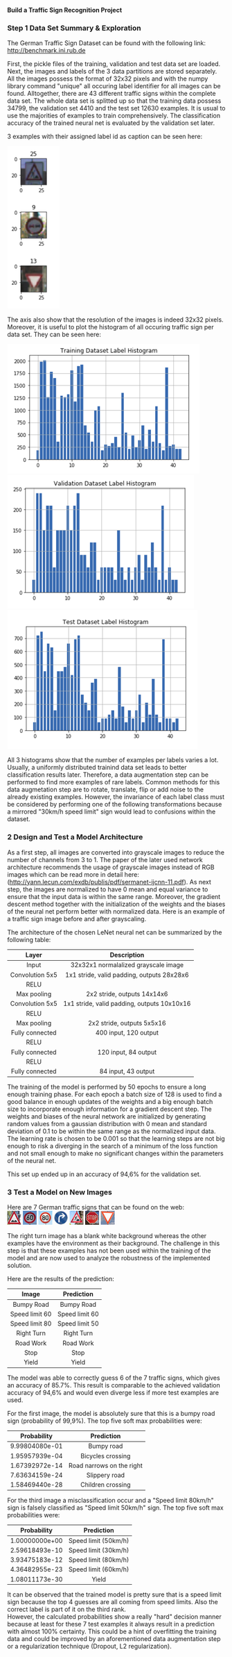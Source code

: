 **Build a Traffic Sign Recognition Project**

[//]: # (Image References)

[image1]: ./report_images/traffic_sign_examples.png "3 examples of the data set"
[image2]: ./report_images/histogram_trainingdata.png "Histogram of training data"
[image3]: ./report_images/histogram_validationdata.png "Histogram of validation data"
[image4]: ./report_images/histogram_testdata.png "Histogram of test data"
[image5]: ./test_images/bumpy_road.jpg "Bumpy Road Traffic Sign"
[image6]: ./test_images/limit60.jpg "Speed limit 60 Traffic Sign"
[image7]: ./test_images/limit80.jpg "Speed limit 80 Traffic Sign"
[image8]: ./test_images/right_turn.jpg "Right Turn Traffic Sign"
[image9]: ./test_images/road_work.jpg "Road Work Traffic Sign"
[image10]: ./test_images/stop.jpg "Stop Traffic Sign"
[image11]: ./test_images/yield.jpg "Yield Traffic Sign"

### Step 1 Data Set Summary & Exploration

The German Traffic Sign Dataset can be found with the following link: http://benchmark.ini.rub.de

First, the pickle files of the training, validation and test data set are loaded. Next, the images and labels of the 3 data partitions are stored separately. All the images possess the format of 32x32 pixels and with the numpy library command "unique" all occuring label identifier for all images can be found. Alltogether, there are 43 different traffic signs within the complete data set. The whole data set is splitted up so that the training data possess 34799, the validation set 4410 and the test set 12630 examples. It is usual to use the majorities of examples to train comprehensively. The classification accuracy of the trained neural net is evaluated by the validation set later.

3 examples with their assigned label id as caption can be seen here:  

![alt text][image1]

The axis also show that the resolution of the images is indeed 32x32 pixels.  
Moreover, it is useful to plot the histogram of all occuring traffic sign per data set. They can be seen here:  

![alt text][image2] ![alt text][image3] ![alt text][image4]

All 3 histograms show that the number of examples per labels varies a lot. Usually, a uniformly distributed trainind data set leads to better classification results later. Therefore, a data augmentation step can be performed to find more examples of rare labels. Common methods for this data augmetation step are to rotate, translate, flip or add noise to the already existing examples. However, the invariance of each label class must be considered by performing one of the following transformations because a mirrored "30km/h speed limit" sign would lead to confusions within the dataset.

### 2 Design and Test a Model Architecture

As a first step, all images are converted into grayscale images to reduce the number of channels from 3 to 1. The paper of the later used network architecture recommends the usage of grayscale images instead of RGB images which can be read more in detail here: (http://yann.lecun.com/exdb/publis/pdf/sermanet-ijcnn-11.pdf). As next step, the images are normalized to have 0 mean and equal variance to ensure that the input data is within the same range. Moreover, the gradient descent method together with the initialization of the weights and the biases of the neural net perform better with normalized data.
Here is an example of a traffic sign image before and after grayscaling.

The architecture of the chosen LeNet neural net can be summarized by the following table:

| Layer         		|     Description	        					| 
|:---------------------:|:---------------------------------------------:| 
| Input         		| 32x32x1 normalalized grayscale image   							| 
| Convolution 5x5     	| 1x1 stride, valid padding, outputs 28x28x6 	|
| RELU					|												|
| Max pooling	      	| 2x2 stride,  outputs 14x14x6 				|
| Convolution 5x5	    | 1x1 stride, valid padding, outputs 10x10x16      									|
| RELU					|												|
| Max pooling	      	| 2x2 stride,  outputs 5x5x16 				|
| Fully connected		| 400 input, 120 output        									|
| RELU					|												|
| Fully connected		| 120 input, 84 output        									|
| RELU					|												|
| Fully connected		| 84 input, 43 output        									|
 
The training of the model is performed by 50 epochs to ensure a long enough training phase. For each epoch a batch size of 128 is used to find a good balance in enough updates of the weights and a big enough batch size to incorporate enough information for a gradient descent step. The weights and biases of the neural network are initialized by generating random values from a gaussian distribution with 0 mean and standard deviation of 0.1 to be within the same range as the normalized input data. The learning rate is chosen to be 0.001 so that the learning steps are not big enough to risk a diverging in the search of a minimum of the loss function and not small enough to make no significant changes within the parameters of the neural net.

This set up ended up in an accuracy of 94,6% for the validation set.

### 3 Test a Model on New Images

Here are 7 German traffic signs that can be found on the web:  
![alt text][image5] ![alt text][image6] ![alt text][image7] 
![alt text][image8] ![alt text][image9] ![alt text][image10] ![alt text][image11]

The right turn image has a blank white background whereas the other examples have the environment as their background. The challenge in this step is that these examples has not been used within the training of the model and are now used to analyze the robustness of the implemented solution.

Here are the results of the prediction:

| Image			        |     Prediction	        					| 
|:---------------------:|:---------------------------------------------:| 
| Bumpy Road     		| Bumpy Road  									| 
| Speed limit 60     			| Speed limit 60									|
| Speed limit 80					| Speed limit 50											|
| Right Turn	      		| Right Turn				 				|
| Road Work			| Road Work      							|
| Stop      		| Stop					 				|
| Yield			| Yield      							|

The model was able to correctly guess 6 of the 7 traffic signs, which gives an accuracy of 85.7%. This result is comparable to the achieved validation accuracy of 94,6% and would even diverge less if more test examples are used.

For the first image, the model is absolutely sure that this is a bumpy road sign (probability of 99,9%). The top five soft max probabilities were:

| Probability         	|     Prediction	        					| 
|:---------------------:|:---------------------------------------------:| 
| 9.99804080e-01         			| Bumpy road   									| 
| 1.95957939e-04     				| Bicycles crossing 										|
| 1.67392972e-14					| Road narrows on the right											|
| 7.63634159e-24	      			| Slippery road					 				|
| 1.58469440e-28				    | Children crossing      							|


For the third image a misclassification occur and a "Speed limit 80km/h" sign is falsely classified as "Speed limit 50km/h" sign. The top five soft max probabilities were:

| Probability         	|     Prediction	        					| 
|:---------------------:|:---------------------------------------------:| 
| 1.00000000e+00         			| Speed limit (50km/h)  									| 
| 2.59618493e-10     				| Speed limit (30km/h) 										|
| 3.93475183e-12					| Speed limit (80km/h)											|
| 4.36482955e-23	      			| Speed limit (60km/h)					 				|
| 1.08011173e-30				    | Yield      							|

It can be observed that the trained model is pretty sure that is a speed limit sign because the top 4 guesses are all coming from speed limits. Also the correct label is part of it on the third rank.  
However, the calculated probabilities show a really "hard" decision manner because at least for these 7 test examples it always result in a prediction with almost 100% certainty. This could be a hint of overfitting the training data and could be improved by an aforementioned data augmentation step or a regularization technique (Dropout, L2 regularization).
